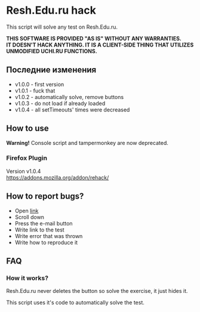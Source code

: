 # Resh.Edu.ru hack
This script will solve any test on Resh.Edu.ru.

**THIS SOFTWARE IS PROVIDED "AS IS" WITHOUT ANY WARRANTIES.**\
**IT DOESN'T HACK ANYTHING. IT IS A CLIENT-SIDE THING THAT UTILIZES UNMODIFIED UCHI.RU FUNCTIONS.**

## Последние изменения
* v1.0.0 - first version
* v1.0.1 - fuck that
* v1.0.2 - automatically solve, remove buttons
* v1.0.3 - do not load if already loaded
* v1.0.4 - all setTimeouts' times were decreased

## How to use
**Warning!** Console script and tampermonkey are now deprecated.

### Firefox Plugin
Version v1.0.4\
https://addons.mozilla.org/addon/rehack/

## How to report bugs?
* Open [link](https://theairblow.github.io/)
* Scroll down
* Press the e-mail button
* Write link to the test
* Write error that was thrown
* Write how to reproduce it

## FAQ
### How it works?
Resh.Edu.ru never deletes the button so solve the exercise, it just hides it. 

This script uses it's code to automatically solve the test.
